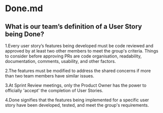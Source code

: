 # Done.md

## What is our team’s definition of a User Story being Done?

1.Every user story’s features being developed must be code reviewed and approved by at least two other members to meet the group's criteria. Things to consider before approving PRs are code organisation, readability, documentation, comments, usability, and other factors.

2.The features must be modified to address the shared concerns if more than two team members have similar issues.

3.At Sprint Review meetings, only the Product Owner has the power to officially 'accept' the completion of User Stories.

4.Done signifies that the features being implemented for a specific user story have been developed, tested, and meet the group's requirements.
